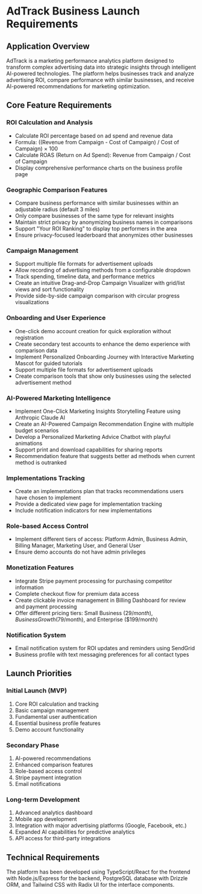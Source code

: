 # AdTrack Business Launch Requirements

## Application Overview
AdTrack is a marketing performance analytics platform designed to transform complex advertising data into strategic insights through intelligent AI-powered technologies. The platform helps businesses track and analyze advertising ROI, compare performance with similar businesses, and receive AI-powered recommendations for marketing optimization.

## Core Feature Requirements

### ROI Calculation and Analysis
- Calculate ROI percentage based on ad spend and revenue data
- Formula: ((Revenue from Campaign - Cost of Campaign) / Cost of Campaign) × 100
- Calculate ROAS (Return on Ad Spend): Revenue from Campaign / Cost of Campaign
- Display comprehensive performance charts on the business profile page

### Geographic Comparison Features
- Compare business performance with similar businesses within an adjustable radius (default 3 miles)
- Only compare businesses of the same type for relevant insights
- Maintain strict privacy by anonymizing business names in comparisons
- Support "Your ROI Ranking" to display top performers in the area
- Ensure privacy-focused leaderboard that anonymizes other businesses

### Campaign Management
- Support multiple file formats for advertisement uploads 
- Allow recording of advertising methods from a configurable dropdown
- Track spending, timeline data, and performance metrics
- Create an intuitive Drag-and-Drop Campaign Visualizer with grid/list views and sort functionality
- Provide side-by-side campaign comparison with circular progress visualizations

### Onboarding and User Experience
- One-click demo account creation for quick exploration without registration
- Create secondary test accounts to enhance the demo experience with comparison data
- Implement Personalized Onboarding Journey with Interactive Marketing Mascot for guided tutorials
- Support multiple file formats for advertisement uploads
- Create comparison tools that show only businesses using the selected advertisement method

### AI-Powered Marketing Intelligence
- Implement One-Click Marketing Insights Storytelling Feature using Anthropic Claude AI
- Create an AI-Powered Campaign Recommendation Engine with multiple budget scenarios
- Develop a Personalized Marketing Advice Chatbot with playful animations
- Support print and download capabilities for sharing reports
- Recommendation feature that suggests better ad methods when current method is outranked

### Implementations Tracking
- Create an implementations plan that tracks recommendations users have chosen to implement
- Provide a dedicated view page for implementation tracking
- Include notification indicators for new implementations

### Role-based Access Control
- Implement different tiers of access: Platform Admin, Business Admin, Billing Manager, Marketing User, and General User
- Ensure demo accounts do not have admin privileges

### Monetization Features
- Integrate Stripe payment processing for purchasing competitor information
- Complete checkout flow for premium data access
- Create clickable invoice management in Billing Dashboard for review and payment processing
- Offer different pricing tiers: Small Business ($29/month), Business Growth ($79/month), and Enterprise ($199/month)

### Notification System
- Email notification system for ROI updates and reminders using SendGrid
- Business profile with text messaging preferences for all contact types

## Launch Priorities

### Initial Launch (MVP)
1. Core ROI calculation and tracking
2. Basic campaign management
3. Fundamental user authentication
4. Essential business profile features
5. Demo account functionality

### Secondary Phase
1. AI-powered recommendations
2. Enhanced comparison features
3. Role-based access control
4. Stripe payment integration
5. Email notifications

### Long-term Development
1. Advanced analytics dashboard
2. Mobile app development
3. Integration with major advertising platforms (Google, Facebook, etc.)
4. Expanded AI capabilities for predictive analytics
5. API access for third-party integrations

## Technical Requirements
The platform has been developed using TypeScript/React for the frontend with Node.js/Express for the backend, PostgreSQL database with Drizzle ORM, and Tailwind CSS with Radix UI for the interface components.